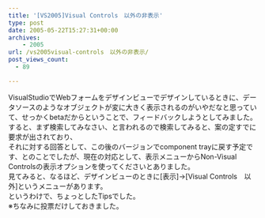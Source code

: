 ```yaml
---
title: '[VS2005]Visual Controls　以外の非表示'
type: post
date: 2005-05-22T15:27:31+00:00
archives:
    - 2005
url: /vs2005visual-controls　以外の非表示/
post_views_count:
  - 89

---
```

VisualStudioでWebフォームをデザインビューでデザインしているときに、データソースのようなオブジェクトが変に大きく表示されるのがいやだなと思っていて、せっかくbetaだからということで、フィードバックしようとしてみました。  
すると、まず検索してみなさい、と言われるので検索してみると、案の定すでに要求が出されており、  
それに対する回答として、この後のバージョンでcomponent trayに戻す予定です、とのことでしたが、現在の対応として、表示メニューからNon-Visual Controlsの表示オプションを使ってくださいとありました。  
見てみると、なるほど、デザインビューのときに[表示]→[Visual Controls　以外]というメニューがあります。  
というわけで、ちょっとしたTipsでした。  
※ちなみに投票だけしておきました。